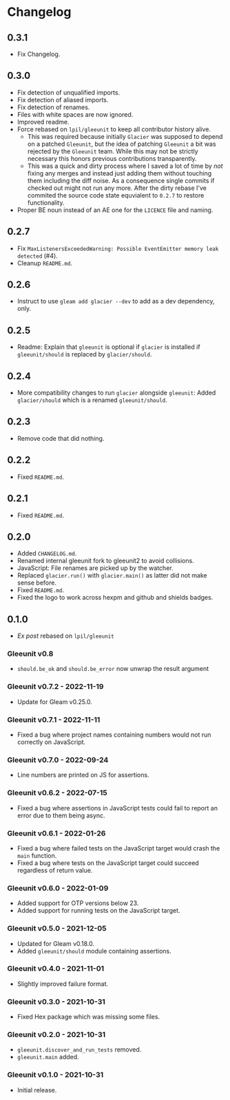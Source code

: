 # Changelog

## 0.3.1

- Fix Changelog.

## 0.3.0

- Fix detection of unqualified imports.
- Fix detection of aliased imports.
- Fix detection of renames.
- Files with white spaces are now ignored.
- Improved readme.
- Force rebased on `lpil/gleeunit` to keep all contributor history alive.
  - This was required because initially `Glacier` was supposed to depend on
    a patched `Gleeunit`, but the idea of patching `Gleeunit` a bit was
    rejected by the `Gleeunit` team. While this may not be strictly necessary
    this honors previous contributions transparently.
  - This was a quick and dirty process where I saved a lot of time by _not_
    fixing any merges and instead just adding them without touching them
    including the diff noise. As a consequence single commits if checked out
    might not run any more. After the dirty rebase I've commited the
    source code state equvialent to `0.2.7` to restore functionality.
- Proper BE noun instead of an AE one for the `LICENCE` file and naming.

## 0.2.7

- Fix `MaxListenersExceededWarning: Possible EventEmitter memory leak detected` (#4).
- Cleanup `README.md`.

## 0.2.6

- Instruct to use `gleam add glacier --dev` to add as a dev dependency, only.

## 0.2.5

- Readme: Explain that `gleeunit` is optional if `glacier` is installed if `gleeunit/should` is replaced by `glacier/should`.

## 0.2.4

- More compatibility changes to run `glacier` alongside `gleeunit`:
  Added `glacier/should` which is a renamed `gleeunit/should`.

## 0.2.3

- Remove code that did nothing.

## 0.2.2

- Fixed `README.md`.

## 0.2.1

- Fixed `README.md`.

## 0.2.0

- Added `CHANGELOG.md`.
- Renamed internal gleeunit fork to gleeunit2 to avoid collisions.
- JavaScript: File renames are picked up by the watcher.
- Replaced `glacier.run()` with `glacier.main()` as latter did not make sense before.
- Fixed `README.md`.
- Fixed the logo to work across hexpm and github and shields badges.

## 0.1.0

- _Ex post_ rebased on `lpil/gleeunit`

### Gleeunit v0.8

- `should.be_ok` and `should.be_error` now unwrap the result argument

### Gleeunit v0.7.2 - 2022-11-19

- Update for Gleam v0.25.0.

### Gleeunit v0.7.1 - 2022-11-11

- Fixed a bug where project names containing numbers would not run correctly on
  JavaScript.

### Gleeunit v0.7.0 - 2022-09-24

- Line numbers are printed on JS for assertions.

### Gleeunit v0.6.2 - 2022-07-15

- Fixed a bug where assertions in JavaScript tests could fail to report an
  error due to them being async.

### Gleeunit v0.6.1 - 2022-01-26

- Fixed a bug where failed tests on the JavaScript target would crash the `main`
  function.
- Fixed a bug where tests on the JavaScript target could succeed regardless of
  return value.

### Gleeunit v0.6.0 - 2022-01-09

- Added support for OTP versions below 23.
- Added support for running tests on the JavaScript target.

### Gleeunit v0.5.0 - 2021-12-05

- Updated for Gleam v0.18.0.
- Added `gleeunit/should` module containing assertions.

### Gleeunit v0.4.0 - 2021-11-01

- Slightly improved failure format.

### Gleeunit v0.3.0 - 2021-10-31

- Fixed Hex package which was missing some files.

### Gleeunit v0.2.0 - 2021-10-31

- `gleeunit.discover_and_run_tests` removed.
- `gleeunit.main` added.

### Gleeunit v0.1.0 - 2021-10-31

- Initial release.
